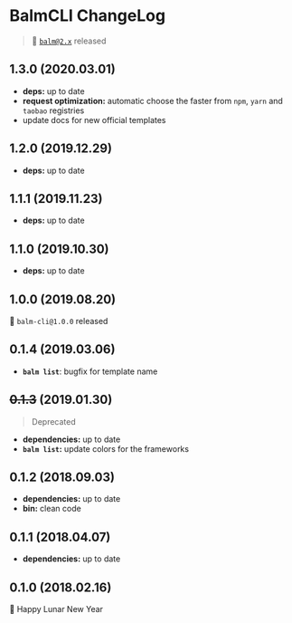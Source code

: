 # BalmCLI ChangeLog

> :tada: [`balm@2.x`](https://balmjs.com/) released

## 1.3.0 (2020.03.01)

- **deps:** up to date
- **request optimization:** automatic choose the faster from `npm`, `yarn` and `taobao` registries
- update docs for new official templates

## 1.2.0 (2019.12.29)

- **deps:** up to date

## 1.1.1 (2019.11.23)

- **deps:** up to date

## 1.1.0 (2019.10.30)

- **deps:** up to date

## 1.0.0 (2019.08.20)

:tada: `balm-cli@1.0.0` released

## 0.1.4 (2019.03.06)

- **`balm list`**: bugfix for template name

## <del>0.1.3</del> (2019.01.30)

> Deprecated

- **dependencies:** up to date
- **`balm list`:** update colors for the frameworks

## 0.1.2 (2018.09.03)

- **dependencies:** up to date
- **bin:** clean code

## 0.1.1 (2018.04.07)

- **dependencies:** up to date

## 0.1.0 (2018.02.16)

:tada: Happy Lunar New Year

